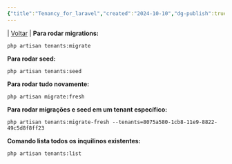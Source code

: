 ```yaml
---
{"title":"Tenancy_for_laravel","created":"2024-10-10","dg-publish":true,"tags":["pessoal/estudos","pessoal/quaseumdev"],"permalink":"/1.Minha Vida/Tenancy_for_laravel/","dgPassFrontmatter":true,"noteIcon":""}
---
```


| [Voltar](index) |
**Para rodar migrations:**
```
php artisan tenants:migrate
```
**Para rodar seed:**
```
php artisan tenants:seed
```
**Para rodar tudo novamente:**
```
php artisan migrate:fresh
```
**Para rodar migrações e seed em um tenant específico:**
```
php artisan tenants:migrate-fresh --tenants=8075a580-1cb8-11e9-8822-49c5d8f8ff23
```
**Comando lista todos os inquilinos existentes:**
```
php artisan tenants:list
```
